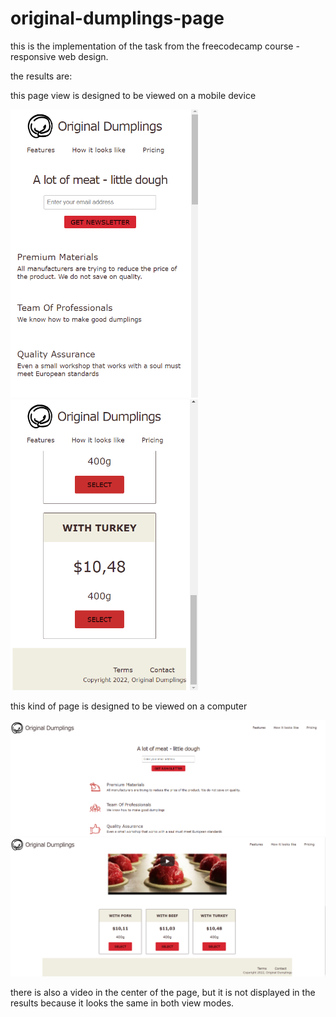 # original-dumplings-page

this is the implementation of the task from the freecodecamp course - responsive web design. 

the results are:

this page view is designed to be viewed on a mobile device

<img src='https://github.com/ajdivotf/original-dumplings-page/blob/main/results/lil%20top.png' width='300'/><img src='https://github.com/ajdivotf/original-dumplings-page/blob/main/results/lil%20bottom.png' width='300'/>

this kind of page is designed to be viewed on a computer

<img src='https://github.com/ajdivotf/original-dumplings-page/blob/main/results/big%20top.png' width='600'/><img src='https://github.com/ajdivotf/original-dumplings-page/blob/main/results/big%20bottom.png' width='600'/>

there is also a video in the center of the page, but it is not displayed in the results because it looks the same in both view modes.

